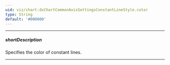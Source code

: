 ```yaml
---
uid: viz/chart:dxChartCommonAxisSettingsConstantLineStyle.color
type: String
default: '#000000'
---
```

---
##### shortDescription
Specifies the color of constant lines.

---
